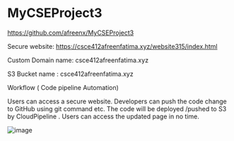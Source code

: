 # MyCSEProject3
https://github.com/afreenx/MyCSEProject3

Secure website:
https://csce412afreenfatima.xyz/website315/index.html

Custom Domain name: csce412afreenfatima.xyz

S3 Bucket name : csce412afreenfatima.xyz

Workflow ( Code pipeline Automation)

Users can  access a secure website. Developers can push the code change to GitHub using git command etc. The code will be deployed /pushed to S3 by CloudPipeline . Users can access the updated page in no time.

![image](https://github.com/afreenx/MyCSEProject3/assets/112456664/36a25460-95e7-4a52-a721-465a74c43d05)
